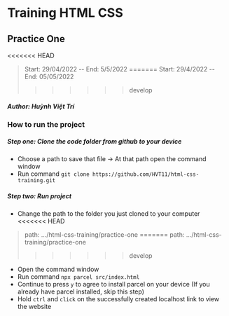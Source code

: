 # Training HTML CSS
## Practice One
<<<<<<< HEAD
> Start: 29/04/2022 -- End: 5/5/2022
=======
>Start: 29/4/2022 -- End: 05/05/2022
>>>>>>> develop
##### Author: Huỳnh Việt Trí

### How to run the project

##### Step one: **Clone the code folder from github to your device**
- Choose a path to save that file -> At that path open the command window  
- Run command `git clone https://github.com/HVT11/html-css-training.git`  
##### Step two: **Run project**
- Change the path to the folder you just cloned to your computer
<<<<<<< HEAD
> path: .../html-css-training/practice-one 
=======
> path: .../html-css-training/practice-one  
>>>>>>> develop
- Open the command window
- Run command `npx parcel src/index.html`
- Continue to press `y` to agree to install parcel on your device (If you already have parcel installed, skip this step)
- Hold `ctrl` and `click` on the successfully created localhost link to view the website
